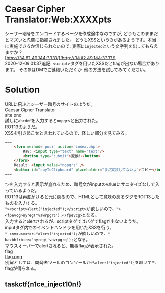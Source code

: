# Caesar Cipher Translator:Web:XXXXpts
シーザー暗号をエンコードするページを作成途中なのですが, どうもこのままだとマズいと先輩に指摘されました。 どうもXSSというのがあるようです。本当に実施できるか信じられないので, 実際に`injected`という文字列を出してもらえますか？  
[http://34.82.49.144:3333/](http://34.82.49.144:3333/)  
2020-12-06 01:37追記: `<script>`タグを用いたXSSだとflagが出ない場合があります。 その際はDMでご連絡いただくか, 他の方法を試してみてください。  

# Solution
URLに飛ぶとシーザー暗号のサイトのようだ。  
Caesar Cipher Translator  
[site.png](site/site.png)  
試しに`abcdef`を入力すると`nopqrs`と出力された。  
ROT13のようだ。  
XSSを引き起こせと言われているので、怪しい部分を見てみる。  
```html
~~~
    <form method="post" action="index.php">
        Raw: <input type="text" name="text"/>
        <button type="submit">変換!</button>
    </form>
    Result: <input value="nopqrs" />
    <button id="cpyToClipboard" placeholder="まだ実装してないよ">コピー</button>
~~~
```
`">`を入力すると表示が崩れるため、暗号文がinputのvalueにサニタイズなしで入っているようだ。  
ROT13は再度かけると元に戻るので、HTMLとして意味のあるタグをROT13したものを入力する。  
`"><script>alert("injected");</script>`が欲しいので、`"><fpevcg>nyreg("vawrpgrq");</fpevcg>`となる。  
入力するとalertされるが、scriptタグではバグでflagが出ないようだ。  
inputタグ内でのイベントハンドラを用いたXSSを行う。  
`" onmouseover="alert('injected');`が欲しいので、`" bazbhfrbire="nyreg('vawrpgrq');`となる。  
マウスオーバーでalertされると、無事flagが表示された。  
flag  
[flag.png](site/flag.png)  
別解としては、開発者ツールのコンソールから`alert('injected');`を叩いてもflagが得られる。  

## taskctf{n1ce_inject10n!}